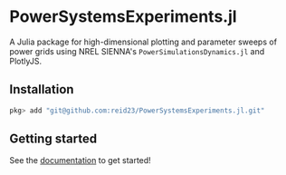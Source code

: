 # PowerSystemsExperiments.jl

A Julia package for high-dimensional plotting and parameter sweeps of power grids using NREL SIENNA's `PowerSimulationsDynamics.jl` and PlotlyJS.

## Installation

```julia
pkg> add "git@github.com:reid23/PowerSystemsExperiments.jl.git"
```

## Getting started

See the [documentation](https://reid.xz.ax/PowerSystemsExperiments.jl) to get started!